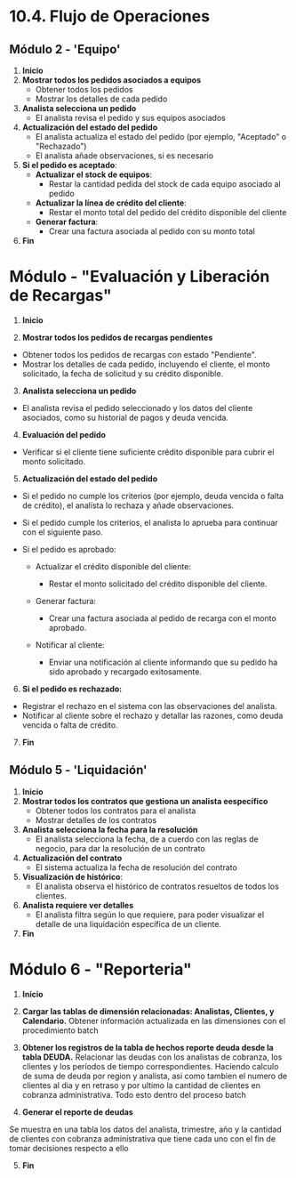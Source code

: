 # 10.4. Flujo de Operaciones

## Módulo 2 - 'Equipo'
1. **Inicio**
2. **Mostrar todos los pedidos asociados a equipos**
   - Obtener todos los pedidos
   - Mostrar los detalles de cada pedido 
3. **Analista selecciona un pedido**
   - El analista revisa el pedido y sus equipos asociados
4. **Actualización del estado del pedido**
   - El analista actualiza el estado del pedido (por ejemplo, "Aceptado" o "Rechazado")
   - El analista añade observaciones, si es necesario
5. **Si el pedido es aceptado**:
   - **Actualizar el stock de equipos**:
     - Restar la cantidad pedida del stock de cada equipo asociado al pedido
   - **Actualizar la línea de crédito del cliente**:
     - Restar el monto total del pedido del crédito disponible del cliente
   - **Generar factura**:
     - Crear una factura asociada al pedido con su monto total
6. **Fin**


# Módulo  - "Evaluación y Liberación de Recargas"

1. **Inicio**

2. **Mostrar todos los pedidos de recargas pendientes**

- Obtener todos los pedidos de recargas con estado "Pendiente".
- Mostrar los detalles de cada pedido, incluyendo el cliente, el monto solicitado, la fecha de solicitud y su crédito disponible.
3. **Analista selecciona un pedido**

- El analista revisa el pedido seleccionado y los datos del cliente asociados, como su historial de pagos y deuda vencida.
4. **Evaluación del pedido**

- Verificar si el cliente tiene suficiente crédito disponible para cubrir el monto solicitado.

5. **Actualización del estado del pedido**

- Si el pedido no cumple los criterios (por ejemplo, deuda vencida o falta de crédito), el analista lo rechaza y añade observaciones.
- Si el pedido cumple los criterios, el analista lo aprueba para continuar con el siguiente paso.
- Si el pedido es aprobado:

   - Actualizar el crédito disponible del cliente:
      - Restar el monto solicitado del crédito disponible del cliente.
   - Generar factura:
      - Crear una factura asociada al pedido de recarga con el monto aprobado.
   - Notificar al cliente:

      - Enviar una notificación al cliente informando que su pedido ha sido aprobado y recargado exitosamente.

6. **Si el pedido es rechazado:**

- Registrar el rechazo en el sistema con las observaciones del analista.
- Notificar al cliente sobre el rechazo y detallar las razones, como deuda vencida o falta de crédito.

7. **Fin**

## Módulo 5 - 'Liquidación'
1. **Inicio**
2. **Mostrar todos los contratos que gestiona un analista eespecífico**
   - Obtener todos los contratos para el analista
   - Mostrar detalles de los contratos
3. **Analista selecciona la fecha para la resolución**
   - El analista selecciona la fecha, de a cuerdo con las reglas de negocio, para dar la resolución de un contrato
4. **Actualización del contrato**
   - El sistema actualiza la fecha de resolución del contrato
5. **Visualización de histórico**:
   - El analista observa el histórico de contratos resueltos de todos los clientes.
6. **Analista requiere ver detalles**
   - El analista filtra según lo que requiere, para poder visualizar el detalle de una liquidación específica de un cliente.
7. **Fin**

# Módulo 6  - "Reporteria"

1. **Inicio**


2. **Cargar las tablas de dimensión relacionadas: Analistas, Clientes, y Calendario.**
Obtener información actualizada en las dimensiones con el procedimiento batch

3. **Obtener los registros de la tabla de hechos reporte deuda desde la tabla DEUDA.**
Relacionar las deudas con los analistas de cobranza, los clientes y los períodos de tiempo correspondientes.
Haciendo calculo de suma de deuda por region y analista, asi como tambien el numero de clientes al dia y en retraso y por ultimo la cantidad de clientes en cobranza administrativa. Todo esto dentro del proceso batch

4. **Generar el reporte de deudas**

Se muestra en una tabla los datos del analista, trimestre, año y la cantidad de clientes con cobranza administrativa que tiene cada uno con el fin de tomar decisiones respecto a ello

5. **Fin**